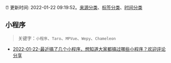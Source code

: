 :alarm_clock: 更新时间: 2022-01-22 09:19:52。[来源分类](../README.md)、[标签分类](../TAGS.md)、[时间分类](../TIMELINE.md)

## 小程序


> 关键字：`小程序`、`Taro`、`MPVue`、`Wepy`、`Chameleon`



- [2022-01-22-最近搞了几个小程序，想知道大家都搞过哪些小程序？欢迎评论分享](https://www.v2ex.com/t/829897) 